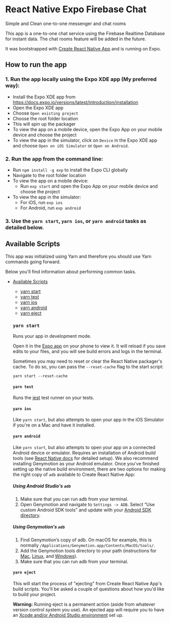 # React Native Expo Firebase Chat
Simple and Clean one-to-one messenger and chat rooms

This app is a one-to-one chat service using the Firebase Realtime Database for instant data. The chat rooms feature will be added in the future.

It was bootstrapped with [Create React Native App](https://github.com/react-community/create-react-native-app) and is running on Expo.

## How to run the app
### 1. Run the app locally using the Expo XDE app (My preferred way):
  - Install the Expo XDE app from https://docs.expo.io/versions/latest/introduction/installation
  - Open the Expo XDE app
  - Choose `Open existing project`
  - Choose the root folder location
  - This will spin up the packager
  - To view the app on a mobile device, open the Expo App on your mobile device and choose the project
  - To view the app in the simulator, click on `Device` in the Expo XDE app and choose `Open on iOS Simulator` or `Open on Android`.

### 2. Run the app from the command line:
  - Run `npm install -g exp` to install the Expo CLI globally
  - Navigate to the root folder location
  - To view the app on a mobile device:
      - Run `exp start` and open the Expo App on your mobile device and choose the project
  - To view the app in the simulator:
    - For iOS, run `exp ios`
    - For Android, run `exp android`

###  3. Use the `yarn start`, `yarn ios`, or `yarn android` tasks as detailed below.

  ## Available Scripts

  This app was initialized using Yarn and therefore you should use Yarn commands going forward.

Below you'll find information about performing common tasks.

* [Available Scripts](#available-scripts)
  * [yarn start](#npm-start)
  * [yarn test](#npm-test)
  * [yarn ios](#npm-run-ios)
  * [yarn android](#npm-run-android)
  * [yarn eject](#npm-run-eject)

  ### `yarn start`

  Runs your app in development mode.

  Open it in the [Expo app](https://expo.io) on your phone to view it. It will reload if you save edits to your files, and you will see build errors and logs in the terminal.

  Sometimes you may need to reset or clear the React Native packager's cache. To do so, you can pass the `--reset-cache` flag to the start script:

  ```
  yarn start --reset-cache
  ```

  #### `yarn test`

  Runs the [jest](https://github.com/facebook/jest) test runner on your tests.

  #### `yarn ios`

  Like `yarn start`, but also attempts to open your app in the iOS Simulator if you're on a Mac and have it installed.

  #### `yarn android`

  Like `yarn start`, but also attempts to open your app on a connected Android device or emulator. Requires an installation of Android build tools (see [React Native docs](https://facebook.github.io/react-native/docs/getting-started.html) for detailed setup). We also recommend installing Genymotion as your Android emulator. Once you've finished setting up the native build environment, there are two options for making the right copy of `adb` available to Create React Native App:

  ##### Using Android Studio's `adb`

  1. Make sure that you can run adb from your terminal.
  2. Open Genymotion and navigate to `Settings -> ADB`. Select “Use custom Android SDK tools” and update with your [Android SDK directory](https://stackoverflow.com/questions/25176594/android-sdk-location).

  ##### Using Genymotion's `adb`

  1. Find Genymotion’s copy of adb. On macOS for example, this is normally `/Applications/Genymotion.app/Contents/MacOS/tools/`.
  2. Add the Genymotion tools directory to your path (instructions for [Mac](http://osxdaily.com/2014/08/14/add-new-path-to-path-command-line/), [Linux](http://www.computerhope.com/issues/ch001647.htm), and [Windows](https://www.howtogeek.com/118594/how-to-edit-your-system-path-for-easy-command-line-access/)).
  3. Make sure that you can run adb from your terminal.

  #### `yarn eject`

  This will start the process of "ejecting" from Create React Native App's build scripts. You'll be asked a couple of questions about how you'd like to build your project.

  **Warning:** Running eject is a permanent action (aside from whatever version control system you use). An ejected app will require you to have an [Xcode and/or Android Studio environment](https://facebook.github.io/react-native/docs/getting-started.html) set up.
